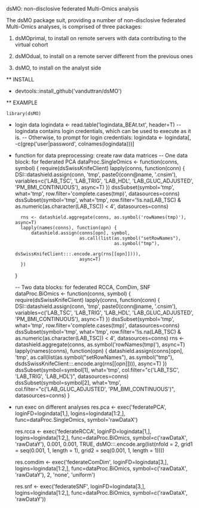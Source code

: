 dsMO: non-disclosive federated Multi-Omics analysis

The dsMO package suit, providing a number of non-disclosive federated Multi-Omics analyses, is comprised of three packages:

1. dsMOprimal, to install on remote servers with data contributing to the virtual cohort

2. dsMOdual, to install on a remote server different from the previous ones  

3. dsMO, to install on the analyst side


** INSTALL

- devtools::install_github('vanduttran/dsMO')


** EXAMPLE

    library(dsMO)

- login data
    logindata <- read.table('logindata_BEAt.txt', header=T)
  --  logindata contains login credentials, which can be used to execute as it is.
  --  Otherwise, to prompt for login credentials:
    logindata <- logindata[, -c(grep('user|password', colnames(logindata)))]

- function for data preprocessing: create raw data matrices 
  -- One data block: for federated PCA
    dataProc.SingleOmics <- function(conns, symbol) {
        require(dsSwissKnifeClient)
        lapply(conns, function(conn) {
            DSI::datashield.assign(conn, 'tmp', paste0(conn@name, '.cnsim'), 
                                   variables=c('LAB_TSC', 'LAB_TRIG', 'LAB_HDL', 'LAB_GLUC_ADJUSTED', 'PM_BMI_CONTINUOUS'), async=T)
        })
        dssSubset(symbol='tmp', what='tmp', row.filter='complete.cases(tmp)', datasources=conns)
        dssSubset(symbol='tmp', what='tmp', row.filter='!is.na(LAB_TSC) & as.numeric(as.character(LAB_TSC)) < 4', datasources=conns)
        
        rns <- datashield.aggregate(conns, as.symbol('rowNames(tmp)'), async=T)
        lapply(names(conns), function(opn) {
            datashield.assign(conns[opn], symbol, 
                              as.call(list(as.symbol("setRowNames"),
                                           as.symbol("tmp"),
                                           dsSwissKnifeClient:::.encode.arg(rns[[opn]]))),
                              async=T)
        })
    }

  -- Two data blocks: for federated RCCA, ComDim, SNF
    dataProc.BiOmics <- function(conns, symbol) {
        require(dsSwissKnifeClient)
        lapply(conns, function(conn) {
            DSI::datashield.assign(conn, 'tmp', paste0(conn@name, '.cnsim'), 
                                   variables=c('LAB_TSC', 'LAB_TRIG', 'LAB_HDL', 'LAB_GLUC_ADJUSTED', 'PM_BMI_CONTINUOUS'), async=T)
        })
        dssSubset(symbol='tmp', what='tmp', row.filter='complete.cases(tmp)', datasources=conns)
        dssSubset(symbol='tmp', what='tmp', row.filter='!is.na(LAB_TSC) & as.numeric(as.character(LAB_TSC)) < 4', datasources=conns)
        rns <- datashield.aggregate(conns, as.symbol('rowNames(tmp)'), async=T)
        lapply(names(conns), function(opn) {
            datashield.assign(conns[opn], 'tmp', 
                              as.call(list(as.symbol("setRowNames"),
                                           as.symbol("tmp"),
                                           dsdsSwissKnifeClient:::.encode.arg(rns[[opn]]))),
                              async=T)
        })
        dssSubset(symbol=symbol[1], what='tmp', col.filter="c('LAB_TSC', 'LAB_TRIG', 'LAB_HDL')", datasources=conns)
        dssSubset(symbol=symbol[2], what='tmp', col.filter="c('LAB_GLUC_ADJUSTED', 'PM_BMI_CONTINUOUS')", datasources=conns)
    }

- run exec on different analyses
    res.pca <- exec('federatePCA', loginFD=logindata[1,], logins=logindata[1:2,], func=dataProc.SingleOmics, symbol='rawDataX')

    res.rcca <- exec('federateRCCA', loginFD=logindata[1,], logins=logindata[1:2,], func=dataProc.BiOmics, symbol=c('rawDataX', 'rawDataY'),
        0.001, 0.001, TRUE, 
        dsMO:::.encode.arg(list(nfold = 2, grid1 = seq(0.001, 1, length = 1), grid2 = seq(0.001, 1, length = 1))))
    
    res.comdim <- exec('federateComDim', loginFD=logindata[3,], logins=logindata[1:2,], func=dataProc.BiOmics, symbol=c('rawDataX', 'rawDataY'),
        2, 'none', 'uniform')

    res.snf <- exec('federateSNF', loginFD=logindata[3,], logins=logindata[1:2,], func=dataProc.BiOmics, symbol=c('rawDataX', 'rawDataY'))

